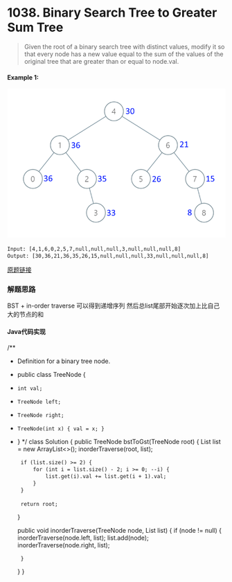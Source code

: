 # 1038. Binary Search Tree to Greater Sum Tree

> Given the root of a binary search tree with distinct values, modify it so that every node has a new value equal to the sum of the values of the original tree that are greater than or equal to node.val.
 
#### Example 1:
![](/assets/Binary_Search_Tree_to_Greater_Sum_Tree.png)

    Input: [4,1,6,0,2,5,7,null,null,null,3,null,null,null,8]
    Output: [30,36,21,36,35,26,15,null,null,null,33,null,null,null,8]

[原题链接](https://leetcode.com/problems/binary-tree-inorder-traversal/description/)

### 解题思路
BST + in-order traverse 可以得到递增序列
然后总list尾部开始逐次加上比自己大的节点的和

#### Java代码实现
/**
 * Definition for a binary tree node.
 * public class TreeNode {
 *     int val;
 *     TreeNode left;
 *     TreeNode right;
 *     TreeNode(int x) { val = x; }
 * }
 */
class Solution {
    public TreeNode bstToGst(TreeNode root) {
        List<TreeNode> list = new ArrayList<>();
        inorderTraverse(root, list);
        
        if (list.size() >= 2) {
            for (int i = list.size() - 2; i >= 0; --i) {
                list.get(i).val += list.get(i + 1).val;
            }
        }

	    return root;     
    }
    
    public void inorderTraverse(TreeNode node, List<TreeNode> list) {
        if (node != null) {
            inorderTraverse(node.left, list);
            list.add(node);
            inorderTraverse(node.right, list);
            
        }
    }
}
```
